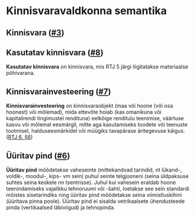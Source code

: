 # Kinnisvaravaldkonna semantika

## Kinnisvara ([#3](https://github.com/kinnisvara/infohaldus/issues/3))

## Kasutatav kinnisvara ([#8](https://github.com/kinnisvara/infohaldus/issues/8))
__Kasutatav kinnisvara__ on kinnisvara, mis RTJ 5 järgi liigitatakse materiaalse põhivarana.

## Kinnisvarainvesteering ([#7](https://github.com/kinnisvara/infohaldus/issues/7))
__Kinnisvarainvesteering__ on kinnisvaraobjekt (maa või hoone (või osa hoonest) või mõlemad), mida ettevõte hoiab (kas omanikuna või kapitalirendi tingimustel rendituna) eelkõige renditulu teenimise, väärtuse kasvu või mõlemal eesmärgil, mitte aga kasutamiseks toodete või teenuste tootmisel, halduseesmärkidel või müügiks tavapärase äritegevuse käigus. ([RTJ 6, §6](https://www.riigiteataja.ee/aktilisa/3100/1201/2005/RTJ%206.pdf))

## Üüritav pind ([#6](https://github.com/kinnisvara/infohaldus/issues/6))
__Üüritav pind__ mõõdetakse vaheseinte (mittekandvad tarindid, nt lükand-, voldik-, moodul-, kips- vm sein) puhul seinte telgjooneni (seina üldpaksuse suhtes seina keskele nn tsentrisse). Juhul kui vahesein eraldab hoone teenindamiseks vajalikku tehnoruumi või -šahti, loetakse see sein standardi mõistes sisetarindiks ning üüritav pind mõõdetakse seina viimistluskihini (üüritava pinna poole). Üüritav pind ei sisalda vetrikaalsete ühendusteede pinda (vertikaalsed läbiviigud) ja tehnopinda.
